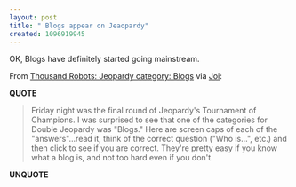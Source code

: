 ```yaml
---
layout: post
title: " Blogs appear on Jeaopardy"
created: 1096919945
---
```

<p>
OK, Blogs have definitely started going mainstream.
</p><p>
From <a href="http://thousandrobots.com/blog/archives/2004/10/jeopardy_catego.php">Thousand Robots: Jeopardy category: Blogs</a> via <a href="http://joi.ito.com/archives/2004/10/04/lessig_question_in_jeopardy_blogs_category.html">Joi</a>:
</p><p>
<strong>QUOTE</strong>
</p><blockquote>
Friday night was the final round of Jeopardy's Tournament of Champions. I was surprised to see that one of the categories for Double Jeopardy was "Blogs." Here are screen caps of each of the "answers"...read it, think of the correct question ("Who is...", etc.) and then click to see if you are correct. They're pretty easy if you know what a blog is, and not too hard even if you don't.
</blockquote><p>
<strong>UNQUOTE</strong>
</p>

